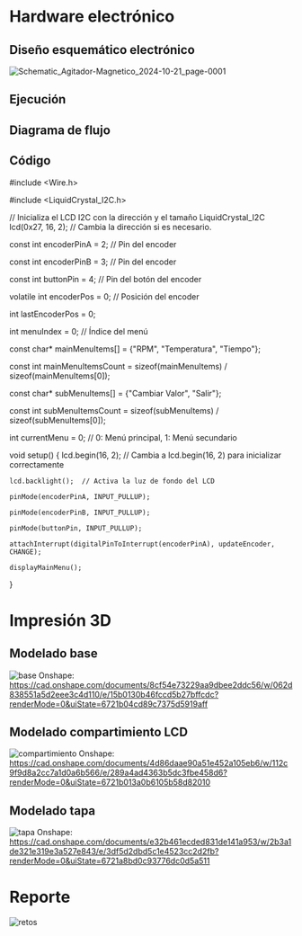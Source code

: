 # Hardware electrónico


## Diseño esquemático electrónico
![Schematic_Agitador-Magnetico_2024-10-21_page-0001](https://github.com/user-attachments/assets/1d87ac7b-b530-4613-a75e-41eadb8a8bd7)


## Ejecución


## Diagrama de flujo


## Código
#include <Wire.h>

#include <LiquidCrystal_I2C.h>

// Inicializa el LCD I2C con la dirección y el tamaño
LiquidCrystal_I2C lcd(0x27, 16, 2); // Cambia la dirección si es necesario.

const int encoderPinA = 2; // Pin del encoder

const int encoderPinB = 3; // Pin del encoder

const int buttonPin = 4;   // Pin del botón del encoder

volatile int encoderPos = 0; // Posición del encoder

int lastEncoderPos = 0;

int menuIndex = 0; // Índice del menú

const char* mainMenuItems[] = {"RPM", "Temperatura", "Tiempo"};

const int mainMenuItemsCount = sizeof(mainMenuItems) / sizeof(mainMenuItems[0]);

const char* subMenuItems[] = {"Cambiar Valor", "Salir"};

const int subMenuItemsCount = sizeof(subMenuItems) / sizeof(subMenuItems[0]);

int currentMenu = 0; // 0: Menú principal, 1: Menú secundario

void setup() {
    lcd.begin(16, 2); // Cambia a lcd.begin(16, 2) para inicializar correctamente
    
    lcd.backlight();  // Activa la luz de fondo del LCD
    
    pinMode(encoderPinA, INPUT_PULLUP);
    
    pinMode(encoderPinB, INPUT_PULLUP);
    
    pinMode(buttonPin, INPUT_PULLUP);
    
    attachInterrupt(digitalPinToInterrupt(encoderPinA), updateEncoder, CHANGE);
    
    displayMainMenu();
}
# Impresión 3D


## Modelado base
![base](https://github.com/user-attachments/assets/71632350-667a-4c8f-b887-780aa3e500f3)
Onshape: https://cad.onshape.com/documents/8cf54e73229aa9dbee2ddc56/w/062d838551a5d2eee3c4d110/e/15b0130b46fccd5b27bffcdc?renderMode=0&uiState=6721b04cd89c7375d5919aff

## Modelado compartimiento LCD
![compartimiento](https://github.com/user-attachments/assets/cca21cc6-9f82-4d30-a3e5-45126697bbae)
Onshape: https://cad.onshape.com/documents/4d86daae90a51e452a105eb6/w/112c9f9d8a2cc7a1d0a6b566/e/289a4ad4363b5dc3fbe458d6?renderMode=0&uiState=6721b013a0b6105b58d82010


## Modelado tapa
![tapa](https://github.com/user-attachments/assets/982061f7-0776-4847-8587-9b9855127dca)
Onshape: https://cad.onshape.com/documents/e32b461ecded831de141a953/w/2b3a1de321e319e3a527e843/e/3df5d2dbd5c1e4523cc2d2fb?renderMode=0&uiState=6721a8bd0c93776dc0d5a511


# Reporte
![retos](https://github.com/user-attachments/assets/3c181e80-e035-4dc0-a3a0-859b87a8fd67)
